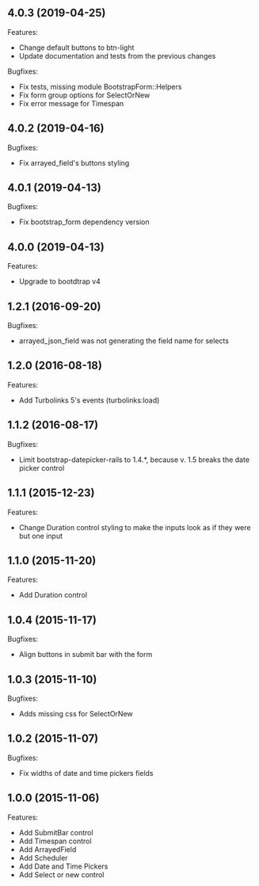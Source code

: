 ## 4.0.3 (2019-04-25)

Features:

  - Change default buttons to btn-light
  - Update documentation and tests from the previous changes

Bugfixes:

  - Fix tests, missing module BootstrapForm::Helpers
  - Fix form group options for SelectOrNew
  - Fix error message for Timespan  

## 4.0.2 (2019-04-16)

Bugfixes:

  - Fix arrayed_field's buttons styling

## 4.0.1 (2019-04-13)

Bugfixes:

  - Fix bootstrap_form dependency version

## 4.0.0 (2019-04-13)

Features:

  - Upgrade to bootdtrap v4

## 1.2.1 (2016-09-20)

Bugfixes:

  - arrayed_json_field was not generating the field name for selects

## 1.2.0 (2016-08-18)

Features:

  - Add Turbolinks 5's events (turbolinks:load)

## 1.1.2 (2016-08-17)

Bugfixes:

  - Limit bootstrap-datepicker-rails to 1.4.*, because v. 1.5 breaks the date picker control

## 1.1.1 (2015-12-23)

Features:

  - Change Duration control styling to make the inputs look as if they were but one input

## 1.1.0 (2015-11-20)

Features:

  - Add Duration control

## 1.0.4 (2015-11-17)

Bugfixes:

  - Align buttons in submit bar with the form

## 1.0.3 (2015-11-10)

Bugfixes:

  - Adds missing css for SelectOrNew

## 1.0.2 (2015-11-07)

Bugfixes:

  - Fix widths of date and time pickers fields

## 1.0.0 (2015-11-06)

Features:

  - Add SubmitBar control
  - Add Timespan control
  - Add ArrayedField
  - Add Scheduler
  - Add Date and Time Pickers
  - Add Select or new control
